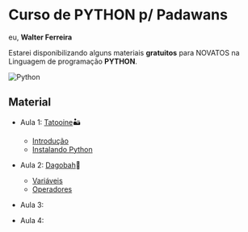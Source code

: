 # Curso de PYTHON p/ Padawans
eu, **Walter Ferreira**

Estarei disponibilizando alguns materiais **gratuitos** para NOVATOS na Linguagem de programação **PYTHON**.



![Python](https://github.com/FerreiraWalter/Python-Padawan/blob/main/Aula%201/imagem_2020-12-17_220117%20(1).png)


## Material
* Aula 1: [Tatooine](https://github.com/FerreiraWalter/Python-Padawan/tree/main/Aula%201)🏜️
  * [Introdução](https://github.com/FerreiraWalter/Python-Padawan/blob/main/Aula%201/1-Introdução.pdf)
  *  [Instalando Python](https://github.com/FerreiraWalter/Python-Padawan/blob/main/Aula%201/2-Instalando_Python.pdf)
* Aula 2: [Dagobah](https://github.com/FerreiraWalter/Python-Padawan/tree/main/Aula%202)🌲

  * [Variáveis](https://github.com/FerreiraWalter/Python-Padawan/tree/main/Aula%202/Variáveis)
  * [Operadores](https://github.com/FerreiraWalter/Python-Padawan/tree/main/Aula%202/Operadores)
* Aula 3:
* Aula 4:

